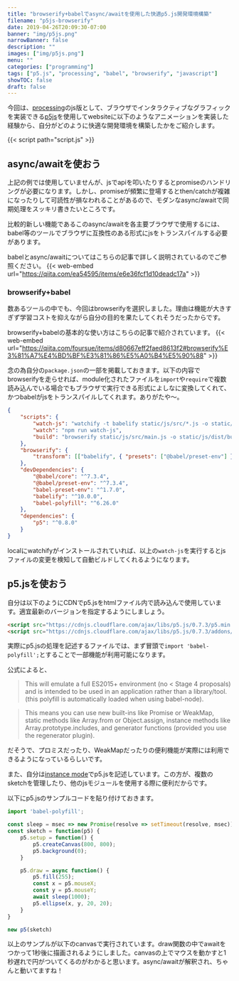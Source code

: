 ```yaml
---
title: "browserify+babelでasync/awaitを使用した快適p5.js開発環境構築"
filename: "p5js-browserify"
date: 2019-04-26T20:09:30-07:00
banner: "img/p5js.png"
narrowBanner: false
description: ""
images: ["img/p5js.png"]
menu: ""
categories: ["programming"]
tags: ["p5.js", "processing", "babel", "browserify", "javascript"]
showTOC: false
draft: false
---
```


今回は、[processing](https://processing.org/)のjs版として、ブラウザでインタラクティブなグラフィックを実装できる[p5js](https://p5js.org)を使用してwebsiteに以下のようなアニメーションを実装した経験から、自分がどのように快適な開発環境を構築したかをご紹介します。

<!--more-->

<div id="p5js-example" style="margin:0px 20%;width:60%;height:auto;background:rgb(0,0,0,0);position:relative;"></div>

{{< script path="script.js" >}}

## async/awaitを使おう

上記の例では使用していませんが、jsでapiを叩いたりするとpromiseのハンドリングが必要になります。しかし、promiseが頻繁に登場するとthen/catchが複雑になったりして可読性が損なわれることがあるので、モダンなasync/awaitで同期処理をスッキリ書きたいところです。

比較的新しい機能であるこのasync/awaitを各主要ブラウザで使用するには、babel等のツールでブラウザに互換性のある形式にjsをトランスパイルする必要があります。

babelとasync/awaitについてはこちらの記事で詳しく説明されているのでご参照ください。
{{< web-embed url="https://qiita.com/ea54595/items/e6e36fcf1d10deadc17a" >}}

### browserify+babel

数あるツールの中でも、今回はbrowserifyを選択しました。理由は機能が大きすぎず学習コストを抑えながら自分の目的を果たしてくれそうだったからです。

browserify+babelの基本的な使い方はこちらの記事で紹介されています。
{{< web-embed url="https://qiita.com/foursue/items/d80667eff2faed8613f2#browserify%E3%81%A7%E4%BD%BF%E3%81%86%E5%A0%B4%E5%90%88" >}}

念の為自分の`package.json`の一部を掲載しておきます。以下の内容でbrowserifyを走らせれば、module化されたファイルを`import`や`require`で複数読み込んでいる場合でもブラウザで実行できる形式によしなに変換してくれて、かつbabelがjsをトランスパイルしてくれます。ありがたや〜。

```json    
{
    "scripts": {
        "watch-js": "watchify -t babelify static/js/src/*.js -o static/js/dist/bundle.js -dv",
        "watch": "npm run watch-js",
        "build": "browserify static/js/src/main.js -o static/js/dist/bundle.js"
    },
    "browserify": {
        "transform": [["babelify", { "presets": ["@babel/preset-env"] }]]
    },
    "devDependencies": {
        "@babel/core": "^7.3.4",
        "@babel/preset-env": "^7.3.4",
        "babel-preset-env": "^1.7.0",
        "babelify": "^10.0.0",
        "babel-polyfill": "^6.26.0"
    },
    "dependencies": {
        "p5": "^0.8.0"
    }
}
```

localにwatchifyがインストールされていれば、以上の`watch-js`を実行するとjsファイルの変更を検知して自動ビルドしてくれるようになります。

## p5.jsを使おう

自分は以下のようにCDNでp5.jsをhtmlファイル内で読み込んで使用しています。適宜最新のバージョンを指定するようにしましょう。
```html
<script src="https://cdnjs.cloudflare.com/ajax/libs/p5.js/0.7.3/p5.min.js"></script>
<script src="https://cdnjs.cloudflare.com/ajax/libs/p5.js/0.7.3/addons/p5.dom.min.js"></script>
```

実際にp5.jsの処理を記述するファイルでは、まず冒頭で`import 'babel-polyfill';`とすることで一部機能が利用可能になります。

公式によると、

>This will emulate a full ES2015+ environment (no < Stage 4 proposals) and is intended to be used in an application rather than a library/tool. (this polyfill is automatically loaded when using babel-node).

>This means you can use new built-ins like Promise or WeakMap, static methods like Array.from or Object.assign, instance methods like Array.prototype.includes, and generator functions (provided you use the regenerator plugin). 

だそうで、プロミスだったり、WeakMapだったりの便利機能が実際には利用できるようになっているらしいです。

また、自分は[instance mode](https://github.com/processing/p5.js/wiki/Global-and-instance-mode)でp5.jsを記述しています。この方が、複数のsketchを管理したり、他のjsモジュールを使用する際に便利だからです。

以下にp5.jsのサンプルコードを貼り付けておきます。

```js
import 'babel-polyfill';

const sleep = msec => new Promise(resolve => setTimeout(resolve, msec));
const sketch = function(p5) {
    p5.setup = function() {
        p5.createCanvas(800, 800);
        p5.background(0);
    }

    p5.draw = async function() {
        p5.fill(255);
        const x = p5.mouseX;
        const y = p5.mouseY;
        await sleep(1000);
        p5.ellipse(x, y, 20, 20);
    }
}

new p5(sketch)
```

以上のサンプルが以下のcanvasで実行されています。draw関数の中でawaitをつかって1秒後に描画されるようにしました。canvasの上でマウスを動かすと1秒遅れで円がついてくるのがわかると思います。async/awaitが解釈され、ちゃんと動いてますね！

<div id="sample" style="margin:0px 20%;width:60%;height:auto;background:rgb(0,0,0,0);position:relative;"></div>
